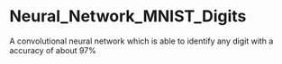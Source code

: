 # Neural_Network_MNIST_Digits
A convolutional neural network which is able to identify any digit with a accuracy of about 97%
